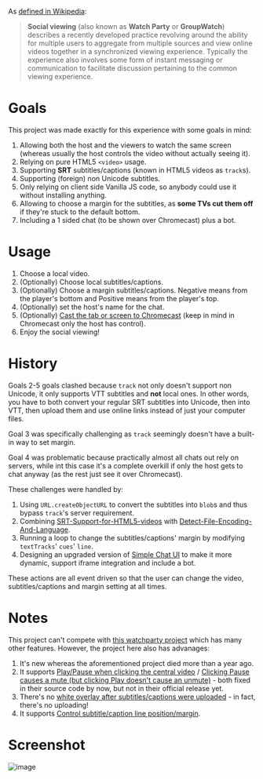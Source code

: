 As [defined in Wikipedia](https://en.wikipedia.org/wiki/Social_viewing):

>**Social viewing** (also known as **Watch Party** or **GroupWatch**) describes a recently developed practice revolving around the ability for multiple users to aggregate from multiple sources and view online videos together in a synchronized viewing experience. Typically the experience also involves some form of instant messaging or communication to facilitate discussion pertaining to the common viewing experience.

# Goals
This project was made exactly for this experience with some goals in mind:
1. Allowing both the host and the viewers to watch the same screen (whereas usually the host controls the video without actually seeing it).
1. Relying on pure HTML5 `<video>` usage.
1. Supporting **SRT** subtitles/captions (known in HTML5 videos as `track`s).
1. Supporting (foreign) non Unicode subtitles.
1. Only relying on client side Vanilla JS code, so anybody could use it without installing anything.
1. Allowing to choose a margin for the subtitles, as **some TVs cut them off** if they're stuck to the default bottom.
1. Including a 1 sided chat (to be shown over Chromecast) plus a bot.

# Usage
1. Choose a local video.
1. (Optionally) Choose local subtitles/captions.
1. (Optionally) Choose a margin subtitles/captions. Negative means from the player's bottom and Positive means from the player's top.
1. (Optionally) set the host's name for the chat.
1. (Optionally) [Cast the tab or screen to Chromecast](https://support.google.com/chromecast/answer/3228332) (keep in mind in Chromecast only the host has control).
1. Enjoy the social viewing!

# History
Goals 2-5 goals clashed because `track` not only doesn't support non Unicode, it only supports VTT subtitles and **not** local ones. In other words, you have to both convert your regular SRT subtitles into Unicode, then into VTT, then upload them and use online links instead of just your computer files.

Goal 3 was specifically challenging as `track` seemingly doesn't have a built-in way to set margin.

Goal 4 was problematic because practically almost all chats out rely on servers, while int this case it's a complete overkill if only the host gets to chat anyway (as the rest just see it over Chromecast).

These challenges were handled by:
1. Using `URL.createObjectURL` to convert the subtitles into `blob`s and thus bypass `track`'s server requirement.
1. Combining [SRT-Support-for-HTML5-videos](https://github.com/codeit-ninja/SRT-Support-for-HTML5-videos) with [Detect-File-Encoding-And-Language](https://github.com/gignupg/Detect-File-Encoding-And-Language).
1. Running a loop to change the subtitles/captions' margin by modifying `textTracks`' `cues`' `line`.
1. Designing an upgraded version of [Simple Chat UI](https://codepen.io/sajadhsm/pen/odaBdd) to make it more dynamic, support iframe integration and include a bot.

These actions are all event driven so that the user can change the video, subtitles/captions and margin setting at all times.

# Notes
This project can't compete with [this watchparty project](https://github.com/howardchung/watchparty) which has many other features.
However, the project here also has advanages:
1. It's new whereas the aforementioned project died more than a year ago.
1. It supports [Play/Pause when clicking the central video](https://github.com/howardchung/watchparty/issues/509) / [Clicking Pause causes a mute (but clicking Play doesn't cause an unmute)](https://github.com/howardchung/watchparty/issues/681) - both fixed in their source code by now, but not in their official release yet.
1. There's no [white overlay after subtitles/captions were uploaded](https://github.com/howardchung/watchparty/issues/510) - in fact, there's no uploading!
1. It supports [Control subtitle/caption line position/margin](https://github.com/howardchung/watchparty/issues/511).

# Screenshot
![image](https://user-images.githubusercontent.com/1773306/178153606-408892ff-e80f-4513-aa15-114b6d4bc769.png)

